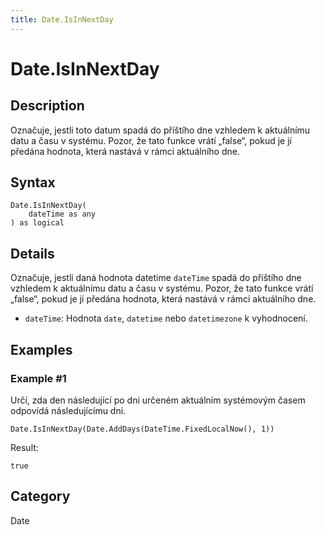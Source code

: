 ```yaml
---
title: Date.IsInNextDay
---
```


# Date.IsInNextDay


## Description

Označuje, jestli toto datum spadá do příštího dne vzhledem k aktuálnímu datu a času v systému. Pozor, že tato funkce vrátí „false“, pokud je jí předána hodnota, která nastává v rámci aktuálního dne.


## Syntax

```powerquery
Date.IsInNextDay(
    dateTime as any
) as logical
```


## Details

Označuje, jestli daná hodnota datetime <code>dateTime</code> spadá do příštího dne vzhledem k aktuálnímu datu a času v systému. Pozor, že tato funkce vrátí „false“, pokud je jí předána hodnota, která nastává v rámci aktuálního dne.      <ul>      <li><code>dateTime</code>: Hodnota <code>date</code>, <code>datetime</code> nebo <code>datetimezone</code> k vyhodnocení.</li>      </ul>


## Examples

### Example #1 
Určí, zda den následující po dni určeném aktuálním systémovým časem odpovídá následujícímu dni.
```powerquery
Date.IsInNextDay(Date.AddDays(DateTime.FixedLocalNow(), 1))
```

Result: 
```powerquery
true
```




## Category
Date
